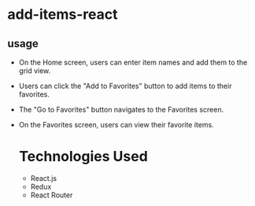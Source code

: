 # add-items-react
## usage
* On the Home screen, users can enter item names and add them to the grid view.
* Users can click the "Add to Favorites" button to add items to their favorites.
* The "Go to Favorites" button navigates to the Favorites screen.
* On the Favorites screen, users can view their favorite items.

  # Technologies Used
  * React.js
  * Redux
  * React Router
